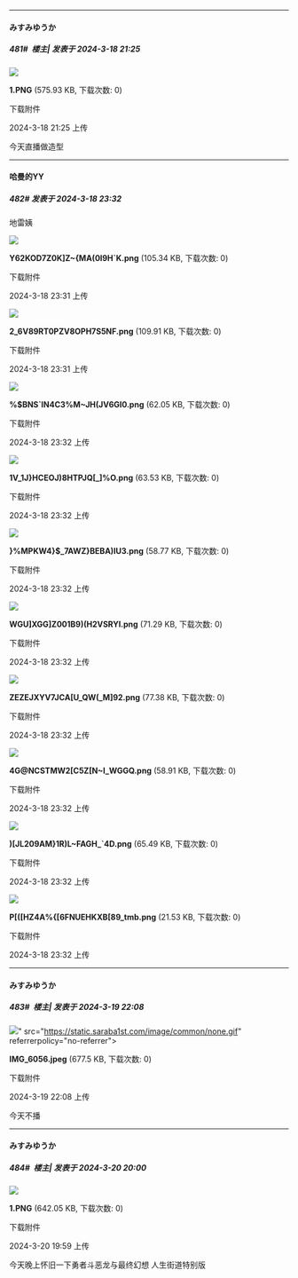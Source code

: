 ﻿
*****

####  みすみゆうか  
##### 481#         楼主| 发表于 2024-3-18 21:25

<img src="https://img.saraba1st.com/forum/202403/18/212521krrvkll22gco8r8y.png" referrerpolicy="no-referrer">

<strong>1.PNG</strong> (575.93 KB, 下载次数: 0)

下载附件

2024-3-18 21:25 上传

今天直播做造型


*****

####  哈曼的YY  
##### 482#       发表于 2024-3-18 23:32

地雷姨

<img src="https://img.saraba1st.com/forum/202403/18/233121rstbu633vnujtgn3.png" referrerpolicy="no-referrer">

<strong>Y62KOD7Z0K]Z~{MA(0I9H`K.png</strong> (105.34 KB, 下载次数: 0)

下载附件

2024-3-18 23:31 上传

<img src="https://img.saraba1st.com/forum/202403/18/233136vu1gjpmbgutdtktu.png" referrerpolicy="no-referrer">

<strong>2_6V89RT0PZV8OPH7S5NF.png</strong> (109.91 KB, 下载次数: 0)

下载附件

2024-3-18 23:31 上传

<img src="https://img.saraba1st.com/forum/202403/18/233201k7hsmflt7hgyg7h6.png" referrerpolicy="no-referrer">

<strong>%$BNS`IN4C3%M~JH(JV6GI0.png</strong> (62.05 KB, 下载次数: 0)

下载附件

2024-3-18 23:32 上传

<img src="https://img.saraba1st.com/forum/202403/18/233207t3bs31tjbis37n8z.png" referrerpolicy="no-referrer">

<strong>1V_1J}HCEOJ)8HTPJQ[_]%O.png</strong> (63.53 KB, 下载次数: 0)

下载附件

2024-3-18 23:32 上传

<img src="https://img.saraba1st.com/forum/202403/18/233211szz1nq7hidhdtqtc.png" referrerpolicy="no-referrer">

<strong>}%MPKW4}$_7AWZ}BEBA)IU3.png</strong> (58.77 KB, 下载次数: 0)

下载附件

2024-3-18 23:32 上传

<img src="https://img.saraba1st.com/forum/202403/18/233218lcy71a2gzl7g37if.png" referrerpolicy="no-referrer">

<strong>WGU]XGG]Z001B9)(H2VSRYI.png</strong> (71.29 KB, 下载次数: 0)

下载附件

2024-3-18 23:32 上传

<img src="https://img.saraba1st.com/forum/202403/18/233222s4r44aravaght4gh.png" referrerpolicy="no-referrer">

<strong>ZEZEJXYV7JCA[U_QW(_M]92.png</strong> (77.38 KB, 下载次数: 0)

下载附件

2024-3-18 23:32 上传

<img src="https://img.saraba1st.com/forum/202403/18/233226nwhwipsixkwkxcdx.png" referrerpolicy="no-referrer">

<strong>4G@NCSTMW2[C5Z[N~I_WGGQ.png</strong> (58.91 KB, 下载次数: 0)

下载附件

2024-3-18 23:32 上传

<img src="https://img.saraba1st.com/forum/202403/18/233230y5tnt5t5aunplnro.png" referrerpolicy="no-referrer">

<strong>)[JL209AM}1R)L~FAGH_`4D.png</strong> (65.49 KB, 下载次数: 0)

下载附件

2024-3-18 23:32 上传

<img src="https://img.saraba1st.com/forum/202403/18/233234ewp4w8pg06wgjby6.png" referrerpolicy="no-referrer">

<strong>P[([HZ4A%{[6FNUEHKXB[89_tmb.png</strong> (21.53 KB, 下载次数: 0)

下载附件

2024-3-18 23:32 上传


*****

####  みすみゆうか  
##### 483#         楼主| 发表于 2024-3-19 22:08

<img src="https://img.saraba1st.com/forum/202403/19/220804ion12fnloqj1i2yj.jpeg" referrerpolicy="no-referrer">" src="https://static.saraba1st.com/image/common/none.gif" referrerpolicy="no-referrer">

<strong>IMG_6056.jpeg</strong> (677.5 KB, 下载次数: 0)

下载附件

2024-3-19 22:08 上传

今天不播


*****

####  みすみゆうか  
##### 484#         楼主| 发表于 2024-3-20 20:00

<img src="https://img.saraba1st.com/forum/202403/20/195949igbuzoslzypsbm6h.png" referrerpolicy="no-referrer">

<strong>1.PNG</strong> (642.05 KB, 下载次数: 0)

下载附件

2024-3-20 19:59 上传

今天晚上怀旧一下勇者斗恶龙与最终幻想 人生街道特别版

